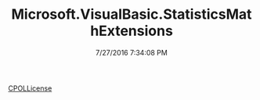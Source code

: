 ﻿---
title: Microsoft.VisualBasic.StatisticsMathExtensions
date: 7/27/2016 7:34:08 PM
---

[CPOLLicense](T-Microsoft.VisualBasic.StatisticsMathExtensions.CPOLLicense.html)
